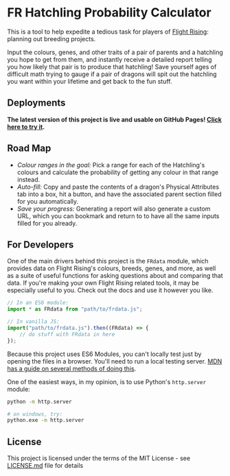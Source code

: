 # FR Hatchling Probability Calculator

This is a tool to help expedite a tedious task for players of [Flight Rising](https://www1.flightrising.com/): planning out breeding projects.

Input the colours, genes, and other traits of a pair of parents and a hatchling you hope to get from them, and instantly receive a detailed report telling you how likely that pair is to produce that hatchling! Save yourself ages of difficult math trying to gauge if a pair of dragons will spit out the hatchling you want within your lifetime and get back to the fun stuff.

## Deployments

**The latest version of this project is live and usable on GitHub Pages! [Click here to try it](https://egad13.github.io/FR-Hatchling-Probability/).**




## Road Map

* *Colour ranges in the goal:* Pick a range for each of the Hatchling's colours and calculate the probability of getting any colour in that range instead.
* *Auto-fill:* Copy and paste the contents of a dragon's Physical Attributes tab into a box, hit a button, and have the associated parent section filled for you automatically.
* *Save your progress:* Generating a report will also generate a custom URL, which you can bookmark and return to to have all the same inputs filled for you already.

## For Developers

One of the main drivers behind this project is the `FRdata` module, which provides data on Flight Rising's colours, breeds, genes, and more, as well as a suite of useful functions for asking questions about and comparing that data. If you're making your own Flight Rising related tools, it may be especially useful to you. Check out the docs and use it however you like.

```js
// In an ES6 module:
import * as FRdata from "path/to/frdata.js";

// In vanilla JS:
import("path/to/frdata.js").then((FRdata) => {
	// do stuff with FRdata in here
});
```

Because this project uses ES6 Modules, you can't locally test just by opening the files in a browser. You'll need to run a local testing server. [MDN has a guide on several methods of doing this](https://developer.mozilla.org/en-US/docs/Learn/Common_questions/Tools_and_setup/set_up_a_local_testing_server).

One of the easiest ways, in my opinion, is to use Python's `http.server` module:
```bash
python -m http.server

# on windows, try:
python.exe -m http.server
```

## License

This project is licensed under the terms of the MIT License - see [LICENSE.md](https://github.com/egad13/FR-Hatchling-Probability/blob/main/LICENSE) file for details
